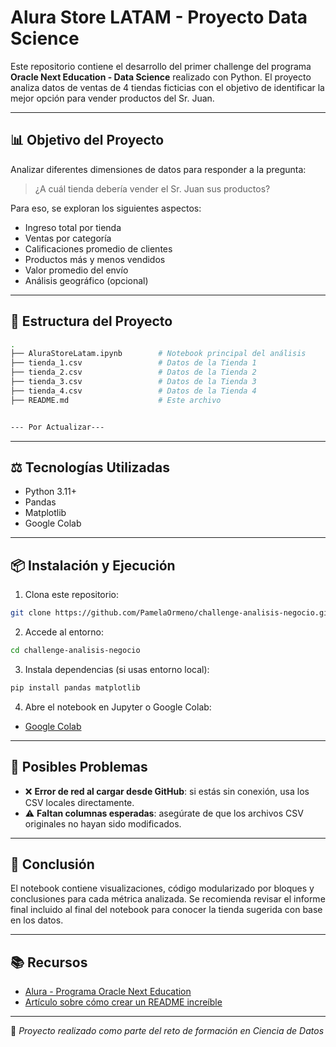 # Alura Store LATAM - Proyecto Data Science

Este repositorio contiene el desarrollo del primer challenge del programa **Oracle Next Education - Data Science** realizado con Python. El proyecto analiza datos de ventas de 4 tiendas ficticias con el objetivo de identificar la mejor opción para vender productos del Sr. Juan.

---

## 📊 Objetivo del Proyecto

Analizar diferentes dimensiones de datos para responder a la pregunta:

> ¿A cuál tienda debería vender el Sr. Juan sus productos?

Para eso, se exploran los siguientes aspectos:

* Ingreso total por tienda
* Ventas por categoría
* Calificaciones promedio de clientes
* Productos más y menos vendidos
* Valor promedio del envío
* Análisis geográfico (opcional)

---

## 🚷 Estructura del Proyecto

```bash
.
├── AluraStoreLatam.ipynb        # Notebook principal del análisis
├── tienda_1.csv                 # Datos de la Tienda 1
├── tienda_2.csv                 # Datos de la Tienda 2
├── tienda_3.csv                 # Datos de la Tienda 3
├── tienda_4.csv                 # Datos de la Tienda 4
├── README.md                    # Este archivo


--- Por Actualizar---

```

---

## ⚖️ Tecnologías Utilizadas

* Python 3.11+
* Pandas
* Matplotlib
* Google Colab

---

## 📦 Instalación y Ejecución

1. Clona este repositorio:

```bash
git clone https://github.com/PamelaOrmeno/challenge-analisis-negocio.git
```

2. Accede al entorno:

```bash
cd challenge-analisis-negocio
```

3. Instala dependencias (si usas entorno local):

```bash
pip install pandas matplotlib
```

4. Abre el notebook en Jupyter o Google Colab:

* [Google Colab](https://colab.research.google.com/)

---

## 🚫 Posibles Problemas

* ❌ **Error de red al cargar desde GitHub**: si estás sin conexión, usa los CSV locales directamente.
* ⚠️ **Faltan columnas esperadas**: asegúrate de que los archivos CSV originales no hayan sido modificados.

---

## 📄 Conclusión

El notebook contiene visualizaciones, código modularizado por bloques y conclusiones para cada métrica analizada. Se recomienda revisar el informe final incluido al final del notebook para conocer la tienda sugerida con base en los datos.

---

## 📚 Recursos

* [Alura - Programa Oracle Next Education](https://www.aluracursos.com/)
* [Artículo sobre cómo crear un README increíble](https://www.aluracursos.com/blog/c%C3%B3mo-crear-un-readme-increible)

---

🚀 *Proyecto realizado como parte del reto de formación en Ciencia de Datos*
